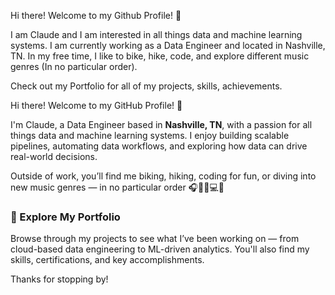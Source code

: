 Hi there! Welcome to my Github Profile! 👋

I am Claude and I am interested in all things data and machine learning systems. I am currently working as a Data Engineer and located in Nashville, TN. In my free time, I like to bike, hike, code, and explore different music genres (In no particular order).

Check out my Portfolio for all of my projects, skills, achievements.


Hi there! Welcome to my GitHub Profile! 👋

I'm Claude, a Data Engineer based in **Nashville, TN**, with a passion for all things data and machine learning systems. I enjoy building scalable pipelines, automating data workflows, and exploring how data can drive real-world decisions.

Outside of work, you’ll find me biking, hiking, coding for fun, or diving into new music genres — in no particular order 🎧🚴‍♂️💻🌲

### 📌 Explore My Portfolio
Browse through my projects to see what I’ve been working on — from cloud-based data engineering to ML-driven analytics. You'll also find my skills, certifications, and key accomplishments.

Thanks for stopping by!
